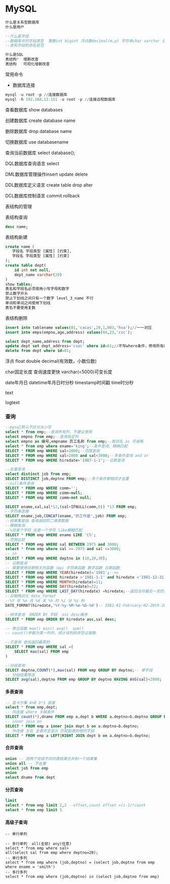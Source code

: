 # MySQL

~~~~sql
什么是关系型数据库
什么是用户

--什么是字段
--数据库中的字段类型  整数int bigint 浮点数decimal(m,p) 字符串char varchar 日期datetime timestamp
--表和字段的命名规范

什么是SQL
表结构*  增删改查
表结构   可视化增删改查
~~~~



常用命令

- 数据库连接

~~~~sql
mysql -u root -p //连接数据库
mysql -h 192.168.12.151 -u root -p //连接远程数据库
~~~~



查看数据库	show databases

创建数据库 create database name

删除数据库 drop database name

切换数据库 use databasename

查询当前数据库 select database();



DQL数据库查询语言 select

DML数据库管理操作insert update delete

DDL数据库定义语言 create table drop alter

DCL数据库控制语言 commit rollback



表结构的管理

表结构查询	

~~~~sql
desc name;
~~~~

表结构新建	

~~~~sql
create name（
​	字段名 字段类型 [属性] [约束],
​	字段名 字段类型 [属性] [约束]
);
create table dept(
	id int not null,
    dept_name varchar(20)
)
show tables;
表名和字段名必须使用小写字母和数字
禁止数字开头
禁止下划线之间只有一个数字 level_3_name 不行
单词和单词之间使用下划线
表名不要使用复数
~~~~

表结构删除

~~~~sql
insert into tablename values(01,'cacas',20,1,003,'hsa');//一一对应
insert into emps(empno,age,address) values(04,23,'csc');

select dept_name,address from dept;
update dept set dept_address='csac' where id=01;//不写where条件，修改所有内容
delete from dept where id=01;
~~~~

浮点 float double decimal(有效数，小数位数)

char固定长度 查询速度更快 varchar(<5000)可变长度

date年月日 datetime年月日时分秒 timestamp时间戳 time时分秒

text

logtext



### 查询

~~~~sql
--mysql默认不区分大小写
select * from emp;--查询所有列，不建议使用
select empno from emp;--查询指定列
select empno as 编号,empname 员工名称 from emp;--取别名 as 可省略
select * from emp where ename='king';--条件查询，精确匹配
SELECT * FROM emp WHERE sal>2000;--范围查询
SELECT * FROM emp WHERE sal>2000 and sal<3000;--多条件查询 and or
SELECT * FROM emp WHERE hiredate>'1987-1-1';--日期查询

--去重查询
select distinct job from emp;
SELECT DISTINCT job,deptno FROM emp;--多个条件都相同才去重
--null条件查询
SELECT * FROM emp WHERE comm='';
SELECT * FROM emp WHERE comm=null;
SELECT * FROM emp WHERE comm=not null;

SELECT ename,sal,sal*12,(sal+IFNULL(comm,0)) *13 FROM emp;
--字符串连接
SELECT ename,job,CONCAT(ename,'的工作是',job) FROM emp;
--结果集是指 查询返回的二维表数据
--模糊查询
--%任意个字符_任意一个字符 like模糊匹配
SELECT * FROM emp WHERE ename LIKE 'C%';
--范围比较
SELECT * FROM emp WHERE sal BETWEEN 2975 and 3000;
select * from emp where sal >= 2975 and sal <=3000;
-- in 
SELECT * FROM emp WHERE deptno in (10,20,30);
-- 日期查询
-- 需要使用日期相关的函数（api 字符串函数 数字函数 日期函数
SELECT * FROM emp WHERE YEAR(hiredate)='1981';--==
SELECT * FROM emp WHERE hiredate >'1981-1-1' and hiredate <'1981-12-31';
SELECT * FROM emp WHERE MONTH(hiredate)=11;
SELECT * FROM emp WHERE DAY(hiredate)=22;
SELECT * FROM emp WHERE LAST_DAY(hiredate) =hiredate;--返回当月最后一天的日期
--日期格式化 date_format
--%Y 年 %m 月 %d 天 %h 时 %i 分 %s 秒
DATE_FORMAT(hiredate,'%Y-%y-%M-%m-%D-%d')-- 1981-81-February-02-20th-20

--排序查询  ORDER BY 字段  asc desc降序
SELECT * FROM emp ORDER BY hiredate asc,sal desc;

-- 聚合函数 max() min() avg()  sum()
-- count()参数为某一列时，统计该列的非空记录数

--子查询 查找返回最高的
SELECT * FROM emp WHERE sal =(
	SELECT max(sal) FROM emp
)

--分组查询
SELECT deptno,COUNT(*),max(sal) FROM emp GROUP BY deptno;-- 单字段
-- 分组结果筛选
SELECT avg(sal),deptno FROM emp GROUP BY deptno HAVING AVG(sal)<2000;
~~~~

#### 多表查询

~~~~sql
-- 笛卡尔集 A+B 3*3 直接
select * from emp,dept;
-- 内连接 where 关联条件   
SELECT count(*),dname FROM emp a,dept b WHERE a.deptno=b.deptno GROUP BY a.deptno
-- inner join on
SELECT * FROM emp a inner join dept b on a.deptno=b.deptno; 
-- 外连接 左右 主表完全显示 匹配副表的相同字段
SELECT * FROM emp a LEFT|RIGHT JOIN dept b on a.deptno=b.deptno;
~~~~

#### 合并查询

~~~~sql
union -- 把两个完成不同的表结果合并到一个结果集
union all -- 不去重
select job from emp 
union
select dname from dept
~~~~

#### 分页查询

~~~~sql
limit
select * from emp limit 2,2 --offset,count offset =(i-1)*count
select * from emp limit 5
~~~~

#### 高级子查询

```mysql
-- 单行单列

-- 多行单列  all(全部) any(任意)
select * from emp where sal>
all(select sal from emp where deptno=20);
-- 单行多列
select * from emp where (job,deptno) = (select job,deptno from emp where ename = 'smith')
-- 多行多列
select * from emp where (job,deptno) in (select job,deptno from emp)
```


